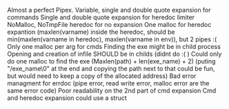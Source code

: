 Almost a perfect Pipex.
Variable, single and double quote expansion for commands
Single and double quote expansion for heredoc limiter
NoMalloc, NoTmpFile heredoc for no expansion
One malloc for heredoc expantion (maxlen(varname) inside the heredoc, should be min(maxlen(varname in heredoc), maxlen(varname in env)), but 2 pipes :(
Only one malloc per arg for cmds
Finding the exe might be in child process
Opening and creation of infile SHOULD be in childs (didnt do :( )
Could only do one malloc to find the exe (Maxlen(path) + len(exe_name) + 2) (puting "/exe_name\0" at the end and copying the path next to that could be fun, but would need to keep a copy of the allocated address) Bad error managment for errdoc (pipe error, read write error, malloc error are the same error code)
Poor readability on the 2nd part of cmd expansion
Cmd and heredoc expansion could use a struct
